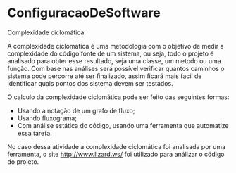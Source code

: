 # ConfiguracaoDeSoftware

Complexidade ciclomática:

A complexidade ciclomática é uma metodologia com o objetivo de medir a complexidade do código fonte de um sistema, ou seja, todo o projeto é analisado para obter esse resultado, seja uma classe, um metodo ou uma função. Com base nas análises será possível verificar quantos caminhos o sistema pode percorre até ser finalizado, assim ficará mais facil de identificar quais pontos dos sistema devem ser testados.

O calculo da complexidade ciclomática pode ser feito das seguintes formas: 
 - Usando a notação de um grafo de fluxo;
 - Usando fluxograma;
 - Com análise estática do código, usando uma ferramenta que automatize essa tarefa.

No caso dessa atividade a complexidade ciclomática foi analisada por uma ferramenta, o site http://www.lizard.ws/ foi utilizado para análizar o código do projeto.
